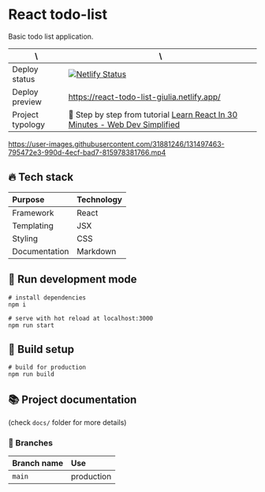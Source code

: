 # React todo-list

Basic todo list application.

| \                                                                          | \                                                                              |
|----------------------------------------------------------------------------|--------------------------------------------------------------------------------|
| Deploy status                                                              | [![Netlify Status](https://api.netlify.com/api/v1/badges/5c964a47-8323-4cbe-925b-67b4138c05dd/deploy-status)](https://app.netlify.com/sites/react-todo-list-gc/deploys)                                                                              |
| Deploy preview                                                             | https://react-todo-list-giulia.netlify.app/                                                                              |
| Project typology                                                           | 📒  Step by step from tutorial [Learn React In 30 Minutes - Web Dev Simplified](https://www.youtube.com/watch?v=hQAHSlTtcmY&ab_channel=WebDevSimplified) |



https://user-images.githubusercontent.com/31881246/131497463-795472e3-990d-4ecf-bad7-815978381766.mp4

<!--
NOT USED, just for backup
![project preview](docs/project-preview.mp4)
-->

## 🔥 Tech stack

| Purpose       | Technology   |
|:--------------|:-------------|
| Framework     | React        |
| Templating    | JSX          |
| Styling       | CSS |
| Documentation | Markdown     |

## 🌊 Run development mode

```shell
# install dependencies
npm i

# serve with hot reload at localhost:3000
npm run start
```

## 🧳 Build setup

```shell
# build for production
npm run build
```

## 📚 Project documentation

(check `docs/` folder for more details)

### 🌿 Branches

| Branch name | Use        |
|:------------|:-----------|
| `main`      | production |
